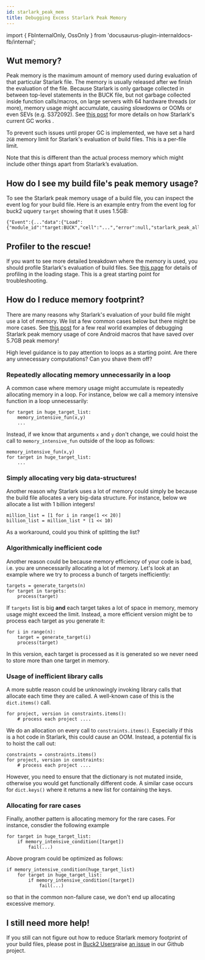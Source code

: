 ```yaml
---
id: starlark_peak_mem
title: Debugging Excess Starlark Peak Memory
---
```


import { FbInternalOnly, OssOnly } from
'docusaurus-plugin-internaldocs-fb/internal';

## Wut memory?

Peak memory is the maximum amount of memory used during evaluation of that
particular Starlark file. The memory is usually released after we finish the
evaluation of the file. Because Starlark is only garbage collected in between
top-level statements in the BUCK file, but not garbage collected inside function
calls/macros, on large servers with 64 hardware threads (or more), memory usage
might accumulate, causing slowdowns or OOMs <FbInternalOnly> or even SEVs (e.g.
S372092). See
[this post](https://fb.workplace.com/groups/1267349253953900/permalink/1312921066063385/)
for more details on how Starlark's current GC works </FbInternalOnly> .

To prevent such issues until proper GC is implemented, we have set a hard `2GB`
memory limit for Starlark's evaluation of build files. This is a per-file limit.

Note that this is different than the actual process memory which might include
other things apart from Starlark’s evaluation.

## How do I see my build file's peak memory usage?

To see the Starlark peak memory usage of a build file, you can inspect the event
log for your build file. Here is an example entry from the event log for buck2
uquery `target` showing that it uses 1.5GB:

```
{"Event":{..."data":{"Load":{"module_id":"target:BUCK","cell":"...","error":null,"starlark_peak_allocated_bytes":1610608640}}}}}}
```

## Profiler to the rescue!

If you want to see more detailed breakdown where the memory is used, you should
profile Starlark's evaluation of build files. See
[this page](../../rule_authors/optimization.md/#starlark-profiling) for details
of profiling in the loading stage. This is a great starting point for
troubleshooting.

## How do I reduce memory footprint?

There are many reasons why Starlark's evaluation of your build file might use a
lot of memory. We list a few common cases below but there might be more
cases.<FbInternalOnly> See
[this post](https://fb.workplace.com/groups/buck2eng/permalink/3309329642697846/)
for a few real world examples of debugging Starlark peak memory usage of core
Android macros that have saved over 5.7GB peak memory!</FbInternalOnly>

High level guidance is to pay attention to loops as a starting point. Are there
any unnecessary computations? Can you shave them off?

### Repeatedly allocating memory unnecessarily in a loop

A common case where memory usage might accumulate is repeatedly allocating
memory in a loop. For instance, below we call a memory intensive function in a
loop unnecessarily:

```
for target in huge_target_list:
    memory_intensive_fun(x,y)
    ...
```

Instead, if we know that arguments `x` and `y` don't change, we could hoist the
call to `memory_intensive_fun` outside of the loop as follows:

```
memory_intensive_fun(x,y)
for target in huge_target_list:
    ...
```

### Simply allocating very big data-structures!

Another reason why Starlark uses a lot of memory could simply be because the
build file allocates a very big-data structure. For instance, below we allocate
a list with 1 billion integers!

```
million_list = [1 for i in range(1 << 20)]
billion_list = million_list * (1 << 10)

```

As a workaround, could you think of splitting the list?

### Algorithmically inefficient code

Another reason could be because memory efficiency of your code is bad, i.e. you
are unnecessarily allocating a lot of memory. Let's look at an example where we
try to process a bunch of targets inefficiently:

```
targets = generate_targets(n)
for target in targets:
    process(target)

```

If `targets` list is big **and** each target takes a lot of space in memory,
memory usage might exceed the limit. Instead, a more efficient version might be
to process each target as you generate it:

```
for i in range(n):
    target = generate_target(i)
    process(target)
```

In this version, each target is processed as it is generated so we never need to
store more than one target in memory.

### Usage of inefficient library calls

A more subtle reason could be unknowingly invoking library calls that allocate
each time they are called. A well-known case of this is the `dict.items()` call.

```
for project, version in constraints.items():
    # process each project ....
```

We do an allocation on every call to `constraints.items()`. Especially if this
is a hot code in Starlark, this could cause an OOM. Instead, a potential fix is
to hoist the call out:

```
constraints = constraints.items()
for project, version in constraints:
    # process each project ....
```

However, you need to ensure that the dictionary is not mutated inside, otherwise
you would get functionally different code. A similar case occurs for
`dict.keys()` where it returns a new list for containing the keys.

### Allocating for rare cases

Finally, another pattern is allocating memory for the rare cases. For instance,
consdier the following example

```
for target in huge_target_list:
    if memory_intensive_condition([target])
        fail(...)
```

Above program could be optimized as follows:

```
if memory_intensive_condition(huge_target_list)
    for target in huge_target_list:
        if memory_intensive_condition([target])
            fail(...)
```

so that in the common non-failure case, we don't end up allocating excessive
memory.

## I still need more help!

If you still can not figure out how to reduce Starlark memory footprint of your
build files, <FbInternalOnly>please post in
[Buck2 Users](https://fb.workplace.com/groups/buck2users)</FbInternalOnly><OssOnly>raise
[an issue](https://github.com/facebook/buck2/issues) in our Github
project</OssOnly>.
